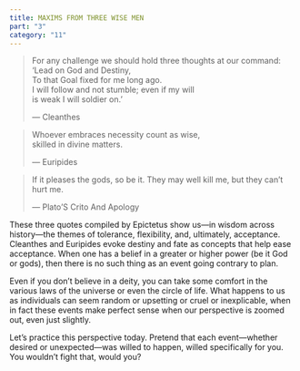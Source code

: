 ```yaml
---
title: MAXIMS FROM THREE WISE MEN
part: "3"
category: "11"
---
```


> For any challenge we should hold three thoughts at our command:<br>
> ‘Lead on God and Destiny,<br>
> To that Goal fixed for me long ago.<br>
> I will follow and not stumble; even if my will<br>
> is weak I will soldier on.’<br>
>
> — Cleanthes

> Whoever embraces necessity count as wise, <br>
> skilled in divine matters.<br>
>
> — Euripides

> If it pleases the gods, so be it. They may well kill me, but they can’t hurt me.
>
> — Plato’S Crito And Apology

These three quotes compiled by Epictetus show us—in wisdom across history—the themes of tolerance, flexibility, and, ultimately, acceptance. Cleanthes and Euripides evoke destiny and fate as concepts that help ease acceptance. When one has a belief in a greater or higher power (be it God or gods), then there is no such thing as an event going contrary to plan.

Even if you don’t believe in a deity, you can take some comfort in the various laws of the universe or even the circle of life. What happens to us as individuals can seem random or upsetting or cruel or inexplicable, when in fact these events make perfect sense when our perspective is zoomed out, even just slightly.

Let’s practice this perspective today. Pretend that each event—whether desired or unexpected—was willed to happen, willed specifically for you. You wouldn’t fight that, would you?

